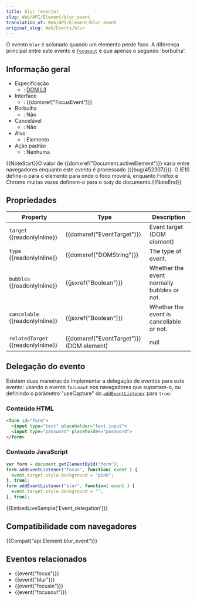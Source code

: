 ```yaml
---
title: blur (evento)
slug: Web/API/Element/blur_event
translation_of: Web/API/Element/blur_event
original_slug: Web/Events/blur
---
```

O evento `blur` é acionado quando um elemento perde foco. A diferença principal entre este evento e [`focusout`](/pt-BR/docs/Mozilla_event_reference/focusout) é que apenas o segundo 'borbulha'.

## Informação geral

- Especificação
  - : [DOM L3](https://www.w3.org/TR/DOM-Level-3-Events/#event-type-blur)
- Interface
  - : {{domxref("FocusEvent")}}
- Borbulha
  - : Não
- Cancelável
  - : Não
- Alvo
  - : Elemento
- Ação padrão
  - : Nenhuma

{{NoteStart}}O valor de {{domxref("Document.activeElement")}} varia entre navegadores enquanto este evento é processado ({{bug(452307)}}): O IE10 define-o para o elemento para onde o foco moverá, enquanto Firefox e Chrome muitas vezes definem-o para o `body` do documento.{{NoteEnd}}

## Propriedades

| Property                                 | Type                                               | Description                                |
| ---------------------------------------- | -------------------------------------------------- | ------------------------------------------ |
| `target` {{readonlyInline}}        | {{domxref("EventTarget")}}               | Event target (DOM element)                 |
| `type` {{readonlyInline}}          | {{domxref("DOMString")}}                   | The type of event.                         |
| `bubbles` {{readonlyInline}}       | {{jsxref("Boolean")}}                       | Whether the event normally bubbles or not. |
| `cancelable` {{readonlyInline}}    | {{jsxref("Boolean")}}                       | Whether the event is cancellable or not.   |
| `relatedTarget` {{readonlyInline}} | {{domxref("EventTarget")}} (DOM element) | null                                       |

## Delegação do evento

Existem duas maneiras de implementar a delegação de eventos para este evento: usando o evento `focusout` nos navegadores que suportam-o, ou definindo o parâmetro "useCapture" do [`addEventListener`](/pt-BR/docs/DOM/element.addEventListener) para `true`:

### Conteúdo HTML

```html
<form id="form">
  <input type="text" placeholder="text input">
  <input type="password" placeholder="password">
</form>
```

### Conteúdo JavaScript

```js
var form = document.getElementById("form");
form.addEventListener("focus", function( event ) {
  event.target.style.background = "pink";
}, true);
form.addEventListener("blur", function( event ) {
  event.target.style.background = "";
}, true);
```

{{EmbedLiveSample('Event_delegation')}}

## Compatibilidade com navegadores

{{Compat("api.Element.blur_event")}}

## Eventos relacionados

- {{event("focus")}}
- {{event("blur")}}
- {{event("focusin")}}
- {{event("focusout")}}
